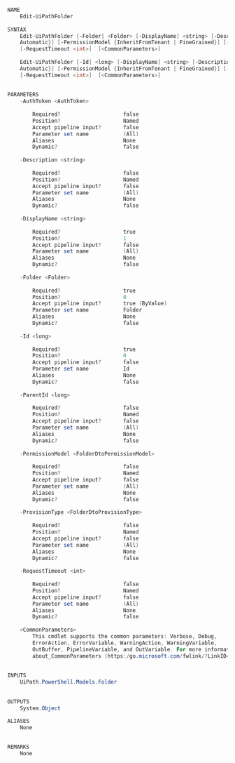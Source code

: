 ﻿```PowerShell

NAME
    Edit-UiPathFolder
    
SYNTAX
    Edit-UiPathFolder [-Folder] <Folder> [-DisplayName] <string> [-Description <string>] [-ProvisionType {Manual | 
    Automatic}] [-PermissionModel {InheritFromTenant | FineGrained}] [-ParentId <long>] [-AuthToken <AuthToken>] 
    [-RequestTimeout <int>]  [<CommonParameters>]
    
    Edit-UiPathFolder [-Id] <long> [-DisplayName] <string> [-Description <string>] [-ProvisionType {Manual | 
    Automatic}] [-PermissionModel {InheritFromTenant | FineGrained}] [-ParentId <long>] [-AuthToken <AuthToken>] 
    [-RequestTimeout <int>]  [<CommonParameters>]
    
    
PARAMETERS
    -AuthToken <AuthToken>
        
        Required?                    false
        Position?                    Named
        Accept pipeline input?       false
        Parameter set name           (All)
        Aliases                      None
        Dynamic?                     false
        
    -Description <string>
        
        Required?                    false
        Position?                    Named
        Accept pipeline input?       false
        Parameter set name           (All)
        Aliases                      None
        Dynamic?                     false
        
    -DisplayName <string>
        
        Required?                    true
        Position?                    1
        Accept pipeline input?       false
        Parameter set name           (All)
        Aliases                      None
        Dynamic?                     false
        
    -Folder <Folder>
        
        Required?                    true
        Position?                    0
        Accept pipeline input?       true (ByValue)
        Parameter set name           Folder
        Aliases                      None
        Dynamic?                     false
        
    -Id <long>
        
        Required?                    true
        Position?                    0
        Accept pipeline input?       false
        Parameter set name           Id
        Aliases                      None
        Dynamic?                     false
        
    -ParentId <long>
        
        Required?                    false
        Position?                    Named
        Accept pipeline input?       false
        Parameter set name           (All)
        Aliases                      None
        Dynamic?                     false
        
    -PermissionModel <FolderDtoPermissionModel>
        
        Required?                    false
        Position?                    Named
        Accept pipeline input?       false
        Parameter set name           (All)
        Aliases                      None
        Dynamic?                     false
        
    -ProvisionType <FolderDtoProvisionType>
        
        Required?                    false
        Position?                    Named
        Accept pipeline input?       false
        Parameter set name           (All)
        Aliases                      None
        Dynamic?                     false
        
    -RequestTimeout <int>
        
        Required?                    false
        Position?                    Named
        Accept pipeline input?       false
        Parameter set name           (All)
        Aliases                      None
        Dynamic?                     false
        
    <CommonParameters>
        This cmdlet supports the common parameters: Verbose, Debug,
        ErrorAction, ErrorVariable, WarningAction, WarningVariable,
        OutBuffer, PipelineVariable, and OutVariable. For more information, see 
        about_CommonParameters (https:/go.microsoft.com/fwlink/?LinkID=113216). 
    
    
INPUTS
    UiPath.PowerShell.Models.Folder
    
    
OUTPUTS
    System.Object
    
ALIASES
    None
    

REMARKS
    None



```
